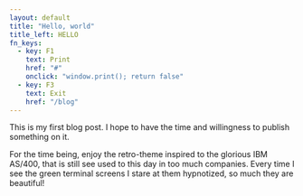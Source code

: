 ```yaml
---
layout: default
title: "Hello, world"
title_left: HELLO
fn_keys:
  - key: F1
    text: Print
    href: "#"
    onclick: "window.print(); return false"
  - key: F3
    text: Exit
    href: "/blog"
---
```


This is my first blog post. I hope to have the time and willingness to publish something on it. 

For the time being, enjoy the retro-theme inspired to the glorious IBM AS/400, that is still see 
used to this day in too much companies. Every time I see the green terminal screens I stare at them 
hypnotized, so much they are beautiful!
